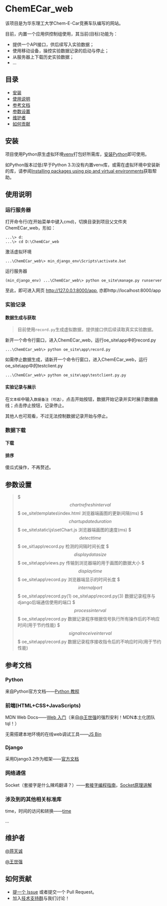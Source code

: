 # ChemECar_web

该项目是为华东理工大学Chem-E-Car竞赛车队编写的网站。

目前，内置一个应用供控制组使用，其当前(目标)功能为：

- 提供一个API接口，供后续写入实验数据；
- 使用移动设备，操控实验数据记录的启动与停止；
- 从服务器上下载历史实验数据；
- ...

## 目录

- [安装](#安装)
- [使用说明](#使用说明)
- [参考文档](#参考文档)
- [参数设置](#参数设置)
- [维护者](#维护者)
- [如何贡献](#如何贡献)

## 安装

项目使用Python原生虚拟环境[venv](https://docs.python.org/zh-cn/3/library/venv.html)打包好所需库，[安装Python](https://www.python.org/downloads/)即可使用。

如Python版本过低(早于Python 3.3)没有内置venv库，或需在虚拟环境中安装新的库，请参阅[Installing packages using pip and virtual environments](https://packaging.python.org/guides/installing-using-pip-and-virtual-environments/#:~:text=Python%20source%20code.-,Installing%20pip%C2%B6,-pip%20is%20the)获取帮助。

## 使用说明

### 运行服务器

打开命令行(在开始菜单中键入cmd)，切换目录到项目父文件夹ChemECar_web，形如：

```shell
...\> d:
...\> cd D:\ChemECar_web
```

激活虚拟环境

```shell
...\ChemECar_web\> min_django_env\Scripts\activate.bat
```

运行服务器

```shell
(min_django_env) ...\ChemECar_web\> python oe_site\manage.py runserver
```

至此，即可进入网页 http://127.0.0.1:8000/app, 亦即http://localhost:8000/app

### 实验记录

#### 数据生成与获取

> 目前使用`record.py`生成虚拟数据，提供接口供后续读取真实实验数据。

新开一个命令行窗口，进入ChemECar_web，运行oe_site\app中的record.py

```
...\ChemECar_web\> python oe_site\app\record.py
```

如需停止数据生成，请新开一个命令行窗口，进入ChemECar_web，运行oe_site\app中的testclient.py

```
...\ChemECar_web\> python oe_site\app\testclient.py.py
```

#### 实验记录与展示

在`文本框`中输入`数据备注（可选）`，点击开始按钮，数据开始记录并实时展示数据曲线；点击停止按钮，记录停止。

其他人也可观看，不过无法控制数据记录开始与停止。

### 数据下载

#### 下载

#### 排序

傻瓜式操作，不再赘述。

## 参数设置

> $$$ chart refresh interval $$$ oe_site\templates\index.html 浏览器端画图的更新间隔(ms)
> $$$ chart update duration $$$ oe_site\static\js\setChart.js 浏览器端画图的速度(ms)
> $$$ detect time $$$ oe_sit\app\record.py 检测的间隔时间长度
> $$$ display data size $$$ oe_site\app\views.py 传输到浏览器端的用于画图的数据大小
> $$$ display time $$$ oe_site\app\record.py 浏览器端显示的时间长度
> $$$ internal port $$$ oe_site\app\record.py(1) oe_site\app\record.py(3) 数据记录程序与django后端通信使用的端口
> $$$ process interval $$$ oe_site\app\record.py 数据记录程序根据信号执行所有操作后的不响应时间(用于节约性能)
> $$$ signal receive interval $$$ oe_site\app\record.py 数据记录程序接收指令后的不响应时间(用于节约性能)

## 参考文档

### Python 

来自Python官方文档——[Python 教程](https://docs.python.org/zh-cn/3/tutorial/index.html)

### 前端(HTML+CSS+JavaScripts)

MDN Web Docs——[Web 入门](https://developer.mozilla.org/zh-CN/docs/Learn/Getting_started_with_the_web)（来自[@王世强](https://github.com/WsinGithub)的强烈安利！MDN本土化团队tql！）

无需搭建本地环境的在线web调试工具——[JS Bin](https://jsbin.com/)

### Django

采用Django3.2作为框架——[官方文档](https://docs.djangoproject.com/zh-hans/3.2/)

### 网络通信

Socket（套接字是什么辣鸡翻译？）——[套接字编程指南](https://docs.python.org/zh-cn/3/howto/sockets.html#socket-howto)，[Socket原理讲解](https://blog.csdn.net/pashanhu6402/article/details/96428887)

### 涉及到的其他相关标准库

time，时间的访问和转换——[time](https://docs.python.org/zh-cn/3/library/time.html?highlight=time#module-time)

...

## 维护者

[@蒋天诚](https://github.com/Bat-Chatillon)

[@王世强](https://github.com/WsinGithub)

## 如何贡献

- [提一个 Issue](https://github.com/WsinGithub/ChemECar_web/issues/new) 或者提交一个 Pull Request。
- 加入[技术支持群](https://qm.qq.com/cgi-bin/qm/qr?k=NcIw1kOXJUlRvF76If_RyiWnIROqrGuH&jump_from=webapi)与我们讨论！

